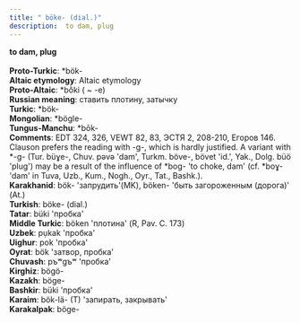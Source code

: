 ```yaml
---
title: " böke- (dial.)"
description:  to dam, plug
---
```

<strong> to dam, plug</strong><br><br>
<strong>Proto-Turkic</strong>:  *bök-<br>
<strong>Altaic etymology</strong>:  Altaic etymology<br>
<strong> Proto-Altaic</strong>:  *bṑki ( ~ -e)<br>
<strong>Russian meaning</strong>:  ставить плотину, затычку<br>
<strong>Turkic</strong>:  *bök-<br>
<strong>Mongolian</strong>:  *bögle-<br>
<strong>Tungus-Manchu</strong>:  *bōk-<br>
<strong>Comments</strong>:  EDT 324, 326, VEWT 82, 83, ЭСТЯ 2, 208-210, Егоров 146. Clauson prefers the reading with -g-, which is hardly justified. A variant with *-g- (Tur. büɣe-, Chuv. pǝvǝ 'dam', Turkm. böve-, bövet 'id.', Yak., Dolg. büö 'plug') may be a result of the influence of *bog- 'to choke, dam' (cf. *boɣ- 'dam' in Tuva, Uzb., Kum., Nogh., Oyr., Tat., Bashk.).<br>
<strong>Karakhanid</strong>:  bök- 'запрудить'(MK), böken- 'быть загороженным (дорога)' (At.)<br>
<strong>Turkish</strong>:  böke- (dial.)<br>
<strong>Tatar</strong>:  büki 'пробка'<br>
<strong>Middle Turkic</strong>:  böken 'плотина' (R, Pav. C. 173)<br>
<strong>Uzbek</strong>:  pụkak 'пробка'<br>
<strong>Uighur</strong>:  pok 'пробка'<br>
<strong>Oyrat</strong>:  bök 'затвор, пробка'<br>
<strong>Chuvash</strong>:  pъʷgъʷ 'пробка'<br>
<strong>Kirghiz</strong>:  bögö-<br>
<strong>Kazakh</strong>:  böge-<br>
<strong>Bashkir</strong>:  büki 'пробка'<br>
<strong>Karaim</strong>:  bök-lä- (T) 'запирать, закрывать'<br>
<strong>Karakalpak</strong>:  böge-<br>


